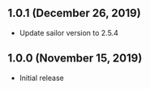 ## 1.0.1 (December 26, 2019)

* Update sailor version to 2.5.4

## 1.0.0 (November 15, 2019)

* Initial release

